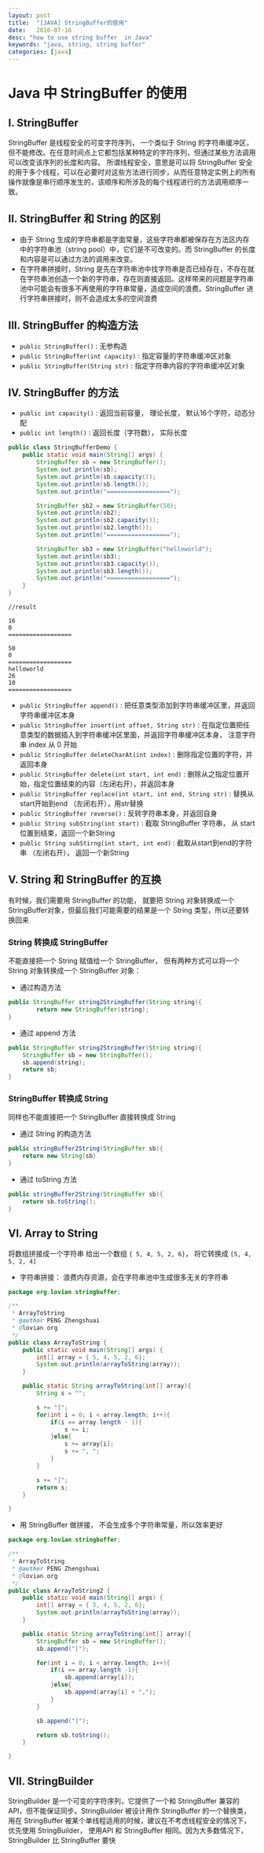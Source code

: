 ```yaml
---
layout: post
title:  "[JAVA] StringBuffer的使用"
date:   2016-07-16
desc: "how to use string buffer  in Java"
keywords: "java, string, string buffer"
categories: [java]
---
```


# Java 中 StringBuffer 的使用

## I. StringBuffer

StringBuffer 是线程安全的可变字符序列， 一个类似于 String 的字符串缓冲区，但不能修改。在任意时间点上它都包括某种特定的字符序列，但通过某些方法调用可以改变该序列的长度和内容。 所谓线程安全，意思是可以将 StringBuffer 安全的用于多个线程，可以在必要时对这些方法进行同步，从而任意特定实例上的所有操作就像是串行顺序发生的，该顺序和所涉及的每个线程进行的方法调用顺序一致。

## II. StringBuffer 和 String 的区别

-	由于 String 生成的字符串都是字面常量，这些字符串都被保存在方法区内存中的字符串池（string pool）中，它们是不可改变的。而 StringBuffer 的长度和内容是可以通过方法的调用来改变。
-	在字符串拼接时，String 是先在字符串池中找字符串是否已经存在，不存在就在字符串池创造一个新的字符串，存在则直接返回。这样带来的问题是字符串池中可能会有很多不再使用的字符串常量，造成空间的浪费。StringBuffer 进行字符串拼接时，则不会造成太多的空间浪费


## III. StringBuffer 的构造方法

-	```public StringBuffer()``` : 无参构造
-	```public StringBuffer(int capacity)``` : 指定容量的字符串缓冲区对象
-	```public StringBuffer(String str)``` : 指定字符串内容的字符串缓冲区对象

## IV. StringBuffer 的方法

-	```public int capacity()``` : 返回当前容量， 理论长度， 默认16个字符，动态分配
-	```public int length()``` : 返回长度（字符数）， 实际长度

```java
public class StringBufferDemo {
	public static void main(String[] args) {
		StringBuffer sb = new StringBuffer();
		System.out.println(sb);
		System.out.println(sb.capacity());
		System.out.println(sb.length());
		System.out.println("==================");

		StringBuffer sb2 = new StringBuffer(50);
		System.out.println(sb2);
		System.out.println(sb2.capacity());
		System.out.println(sb2.length());
		System.out.println("==================");

		StringBuffer sb3 = new StringBuffer("helloworld");
		System.out.println(sb3);
		System.out.println(sb3.capacity());
		System.out.println(sb3.length());
		System.out.println("==================");
	}
}
```

```
//result

16
0
==================

50
0
==================
helloworld
26
10
==================
```

-	```public StringBuffer append()``` : 把任意类型添加到字符串缓冲区里，并返回字符串缓冲区本身
-	```public StringBuffer insert(int offset, String str)``` : 在指定位置把任意类型的数据插入到字符串缓冲区里面，并返回字符串缓冲区本身， 注意字符串 index 从 0 开始
-	```public StringBuffer deleteCharAt(int index)``` : 删除指定位置的字符，并返回本身
-	```public StringBuffer delete(int start, int end)``` : 删除从之指定位置开始，指定位置结束的内容（左闭右开），并返回本身
-	```public StringBuffer replace(int start, int end, String str)``` : 替换从start开始到end （左闭右开），用str替换
-	```public StringBuffer reverse()``` : 反转字符串本身，并返回自身
-	```public String subString(int start)``` : 截取 StringBuffer 字符串， 从 start 位置到结束，返回一个新String
-	```public String subStirng(int start, int end)``` : 截取从start到end的字符串 （左闭右开）， 返回一个新String

## V. String 和 StringBuffer 的互换

有时候，我们需要用 StringBuffer 的功能， 就要把 String 对象转换成一个 StringBuffer对象，但最后我们可能需要的结果是一个 String 类型，所以还要转换回来

### String 转换成 StringBuffer

不能直接把一个 String 赋值给一个 StringBuffer， 但有两种方式可以将一个 String 对象转换成一个 StringBuffer 对象：

-	通过构造方法

```java
public StringBuffer string2StringBuffer(String string){
		return new StringBuffer(string);
}
```

-	通过 append 方法

```java
public StringBuffer string2StringBuffer(String string){
	StringBuffer sb = new StringBuffer();
	sb.append(string);
	return sb;
}
```

### StringBuffer 转换成 String

同样也不能直接把一个 StringBuffer 直接转换成 String

-	通过 String 的构造方法

```java
public stringBuffer2String(StringBuffer sb){
	return new String(sb)
}
```

-	通过 toString 方法

```java
public stringBuffer2String(StringBuffer sb){
	return sb.toString();
}
```

## VI. Array to String

将数组拼接成一个字符串 给出一个数组 ```{ 5, 4, 5, 2, 6}```， 将它转换成 ```[5, 4, 5, 2, 4]```


-	字符串拼接： 浪费内存资源，会在字符串池中生成很多无关的字符串

```java
package org.lovian.stringbuffer;

/**
 * ArrayToString
 * @author PENG Zhengshuai
 * @lovian.org
 */
public class ArrayToString {
	public static void main(String[] args) {
		int[] array = { 5, 4, 5, 2, 6};
		System.out.println(arrayToString(array));
	}

	public static String arrayToString(int[] array){
		String s = "";

		s += "[";
		for(int i = 0; i < array.length; i++){
			if(i == array.length - 1){
				s += i;
			}else{
				s += array[i];
				s += ", ";
			}
		}

		s += "]";
		return s;
	}

}
```

-	用 StringBuffer 做拼接， 不会生成多个字符串常量，所以效率更好

```java
package org.lovian.stringbuffer;

/**
 * ArrayToString
 * @author PENG Zhengshuai
 * @lovian.org
 */
public class ArrayToString2 {
	public static void main(String[] args) {
		int[] array = { 5, 4, 5, 2, 6};
		System.out.println(arrayToString(array));
	}

	public static String arrayToString(int[] array){
		StringBuffer sb = new StringBuffer();
		sb.append("[");

		for(int i = 0; i < array.length; i++){
			if(i == array.length -1){
				sb.append(array[i]);
			}else{
				sb.append(array[i] + ",");
			}
		}

		sb.append("]");

		return sb.toString();
	}

}

```

## VII. StringBuilder

StringBuilder 是一个可变的字符序列，它提供了一个和 StringBuffer 兼容的 API，但不能保证同步。StringBuilder 被设计用作 StringBuffer 的一个替换类，用在 StringBuffer 被某个单线程适用的时候，建议在不考虑线程安全的情况下，优先使用 StringBuilder， 使用API 和 StringBuffer 相同。因为大多数情况下， StringBuilder 比 StringBuffer 要快
